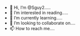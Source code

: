 - 👋 Hi, I’m @Sguy2.....
- 👀 I’m interested in reading.....
- 🌱 I’m currently learning.....
- 💞️ I’m looking to collaborate on....
- 📫 How to reach me....

<!---
Sguy2/Sguy2 is a ✨ special ✨ repository because its `README.md` (this file) appears on your GitHub profile.
You can click the Preview link to take a look at your changes.
--->
